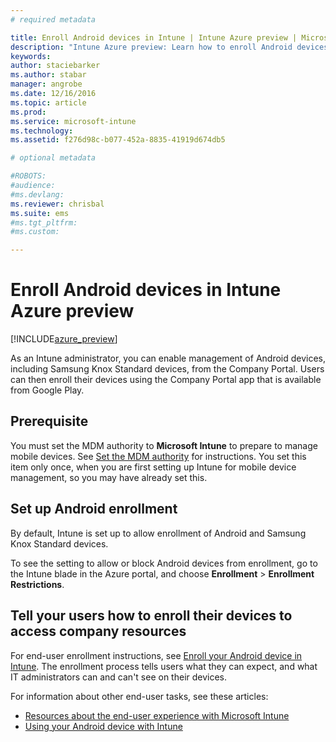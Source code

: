 ```yaml
---
# required metadata

title: Enroll Android devices in Intune | Intune Azure preview | Microsoft Docs
description: "Intune Azure preview: Learn how to enroll Android devices in Intune Azure preview."
keywords:
author: staciebarker
ms.author: stabar
manager: angrobe
ms.date: 12/16/2016
ms.topic: article
ms.prod:
ms.service: microsoft-intune
ms.technology:
ms.assetid: f276d98c-b077-452a-8835-41919d674db5

# optional metadata

#ROBOTS:
#audience:
#ms.devlang:
ms.reviewer: chrisbal
ms.suite: ems
#ms.tgt_pltfrm:
#ms.custom:

---
```


# Enroll Android devices in Intune Azure preview

[!INCLUDE[azure_preview](../includes/azure_preview.md)]

As an Intune administrator, you can enable management of Android devices, including Samsung Knox Standard devices, from the Company Portal. Users can then enroll their devices using the Company Portal app that is available from Google Play.

## Prerequisite

You must set the MDM authority to **Microsoft Intune** to prepare to manage mobile devices. See [Set the MDM authority](set-mdm-authority.md) for instructions. You set this item only once, when you are first setting up Intune for mobile device management, so you may have already set this. 

## Set up Android enrollment

By default, Intune is set up to allow enrollment of Android and Samsung Knox Standard devices. 

To see the setting to allow or block Android devices from enrollment, go to the Intune blade in the Azure portal, and choose **Enrollment** > **Enrollment Restrictions**. 

## Tell your users how to enroll their devices to access company resources

For end-user enrollment instructions, see [Enroll your Android device in Intune](https://docs.microsoft.com/intune/enduser/enroll-your-device-in-intune-android). The enrollment process tells users what they can expect, and what IT administrators can and can't see on their devices.

For information about other end-user tasks, see these articles:

- [Resources about the end-user experience with Microsoft Intune](https://docs.microsoft.com/intune/deploy-use/what-to-tell-your-end-users-about-using-microsoft-intune)
- [Using your Android device with Intune](https://docs.microsoft.com/intune/enduser/using-your-android-device-with-intune)